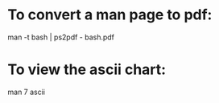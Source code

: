 # To convert a man page to pdf:
man -t bash | ps2pdf - bash.pdf

# To view the ascii chart:
man 7 ascii
